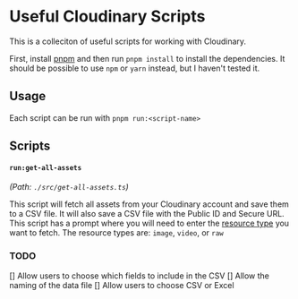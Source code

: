 # Useful Cloudinary Scripts

This is a colleciton of useful scripts for working with Cloudinary.

First, install [pnpm](https://pnpm.js.org/en/installation) and then run `pnpm install` to install the dependencies. It should be possible to use `npm` or `yarn` instead, but I haven't tested it.

## Usage

Each script can be run with `pnpm run:<script-name>`

## Scripts

#### `run:get-all-assets`

_(Path: `./src/get-all-assets.ts`)_

This script will fetch all assets from your Cloudinary account and save them to a CSV file. It will also save a CSV file with the Public ID and Secure URL. This script has a prompt where you will need to enter the [resource type](https://cloudinary.com/documentation/admin_api#get_resources) you want to fetch. The resource types are: `image`, `video`, or `raw`

### TODO

[] Allow users to choose which fields to include in the CSV
[] Allow the naming of the data file
[] Allow users to choose CSV or Excel
